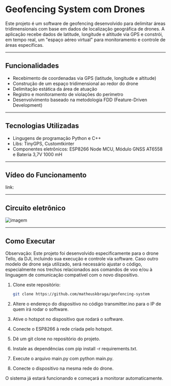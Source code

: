 # Geofencing System com Drones

Este projeto é um software de geofencing desenvolvido para delimitar áreas tridimensionais com base em dados de localização geográfica de drones. A aplicação recebe dados de latitude, longitude e altitude via GPS e constrói, em tempo real, um "espaço aéreo virtual" para monitoramento e controle de áreas específicas.

---

## Funcionalidades

- Recebimento de coordenadas via GPS (latitude, longitude e altitude)
- Construção de um espaço tridimensional ao redor do drone
- Delimitação estática da área de atuação
- Registro e monitoramento de violações do perímetro
- Desenvolvimento baseado na metodologia FDD (Feature-Driven Development)

---

## Tecnologias Utilizadas

- Lingugens de programação Python e C++
- Libs: TinyGPS, Customtkinter
- Componentes eletrônicos: ESP8266 Node MCU, Módulo GNSS AT6558 e Bateria 3,7V 1000 mH

---

## Vídeo do Funcionamento

link: 

---

## Circuito eletrônico

![imagem](https://github.com/user-attachments/assets/5ecf19b9-f7c1-4b8c-b60c-8357f56ad39a)


---
## Como Executar

Observação: Este projeto foi desenvolvido especificamente para o drone Tello, da DJI, incluindo sua execução e controle via software. Caso outro modelo de drone seja utilizado, será necessário ajustar o código, especialmente nos trechos relacionados aos comandos de voo e/ou à linguagem de comunicação compatível com o novo dispositivo.

1. Clone este repositório:
   ```bash
   git clone https://github.com/matheuskbraga/geofencing-system
   
2. Altere o endereço do dispositivo no código transmitter.ino para o IP de quem irá rodar o software.

3. Ative o hotspot no dispositivo que rodará o software.

4. Conecte o ESP8266 à rede criada pelo hotspot.

5. Dê um git clone no repositório do projeto.

6. Instale as dependências com pip install -r requirements.txt.

7. Execute o arquivo main.py com python main.py.

8. Conecte o dispositivo na mesma rede do drone.

O sistema já estará funcionando e começará a monitorar automaticamente.
